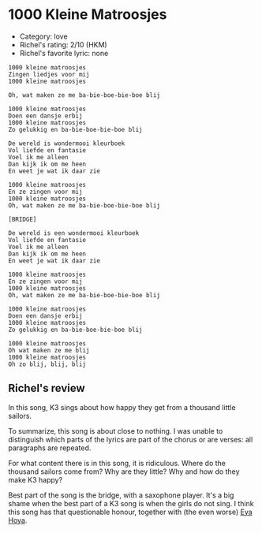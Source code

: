 # 1000 Kleine Matroosjes

 * Category: love
 * Richel's rating: 2/10 (HKM)
 * Richel's favorite lyric: none

```
1000 kleine matroosjes
Zingen liedjes voor mij
1000 kleine matroosjes

Oh, wat maken ze me ba-bie-boe-bie-boe blij

1000 kleine matroosjes
Doen een dansje erbij
1000 kleine matroosjes
Zo gelukkig en ba-bie-boe-bie-boe blij

De wereld is wondermooi kleurboek
Vol liefde en fantasie
Voel ik me alleen
Dan kijk ik om me heen
En weet je wat ik daar zie

1000 kleine matroosjes
En ze zingen voor mij
1000 kleine matroosjes
Oh, wat maken ze me ba-bie-boe-bie-boe blij

[BRIDGE]

De wereld is een wondermooi kleurboek
Vol liefde en fantasie
Voel ik me alleen
Dan kijk ik om me heen
En weet je wat ik daar zie

1000 kleine matroosjes
En ze zingen voor mij
1000 kleine matroosjes
Oh, wat maken ze me ba-bie-boe-bie-boe blij

1000 kleine matroosjes
Doen een dansje erbij
1000 kleine matroosjes
Zo gelukkig en ba-bie-boe-bie-boe blij

1000 kleine matroosjes
Oh wat maken ze me blij
1000 kleine matroosjes
Oh zo blij, blij, blij
```


## Richel's review

In this song, K3 sings about how happy they get from a thousand little sailors.

To summarize, this song is about close to nothing. I was unable to distinguish
which parts of the lyrics are part of the chorus or are verses: all paragraphs
are repeated.

For what content there is in this song, it is ridiculous. Where do the
thousand sailors come from? Why are they little? Why and how do they
make K3 happy?

Best part of the song is the bridge, with a saxophone player. It's a big
shame when the best part of a K3 song is when the girls do not sing.
I think this song has that questionable honour, together
with (the even worse) [Eya Hoya](EyaHoya.md).
